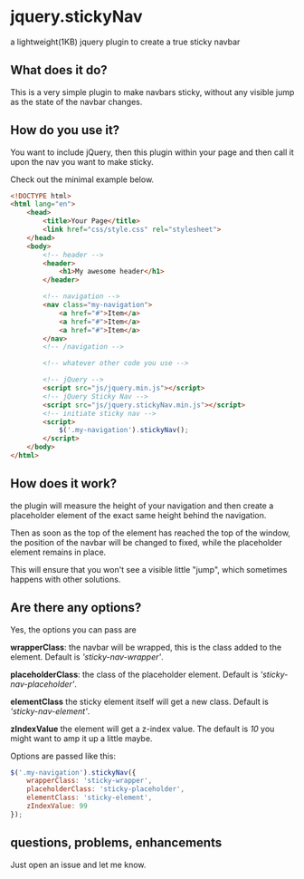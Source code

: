# jquery.stickyNav
a lightweight(1KB) jquery plugin to create a true sticky navbar

## What does it do?
This is a very simple plugin to make navbars sticky, without any visible jump as the state of the navbar changes.

## How do you use it?
You want to include jQuery, then this plugin within your page and then call it upon the nav you want to make sticky.

Check out the minimal example below.

```html
<!DOCTYPE html>
<html lang="en">
    <head>
        <title>Your Page</title>
        <link href="css/style.css" rel="stylesheet">
    </head>
    <body>
        <!-- header -->
        <header>
            <h1>My awesome header</h1>
        </header>

        <!-- navigation -->
        <nav class="my-navigation">
            <a href="#">Item</a>
            <a href="#">Item</a>
            <a href="#">Item</a>
        </nav>
        <!-- /navigation -->

        <!-- whatever other code you use -->

        <!-- jQuery -->
        <script src="js/jquery.min.js"></script>
        <!-- jQuery Sticky Nav -->
        <script src="js/jquery.stickyNav.min.js"></script>
        <!-- initiate sticky nav -->
        <script>
            $('.my-navigation').stickyNav();
        </script>
    </body>
</html>
```

## How does it work?
the plugin will measure the height of your navigation and then create a placeholder element of the exact same height behind the navigation.

Then as soon as the top of the element has reached the top of the window, the position of the navbar will be changed to fixed, while the placeholder element remains in place.

This will ensure that you won't see a visible little "jump", which sometimes happens with other solutions.

## Are there any options?
Yes, the options you can pass are

**wrapperClass**: the navbar will be wrapped, this is the class added to the element. Default is _'sticky-nav-wrapper'_.

**placeholderClass**: the class of the placeholder element. Default is _'sticky-nav-placeholder'_.

**elementClass** the sticky element itself will get a new class. Default is _'sticky-nav-element'_.

**zIndexValue** the element will get a z-index value. The default is _10_ you might want to amp it up a little maybe.

Options are passed like this:

```js
$('.my-navigation').stickyNav({
    wrapperClass: 'sticky-wrapper',
    placeholderClass: 'sticky-placeholder',
    elementClass: 'sticky-element',
    zIndexValue: 99
});
```

## questions, problems, enhancements
Just open an issue and let me know.
